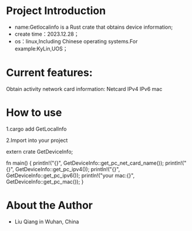 # Project Introduction

* name:Getlocalinfo is a Rust crate that obtains device information;
* create time：2023.12.28；
* os：linux,Including Chinese operating systems.For example:KyLin,UOS；

# Current features:
Obtain activity network card information:
Netcard
IPv4
IPv6
mac

# How to use
1.cargo add GetLocalInfo

2.Import into your project

extern crate GetDeviceInfo;

fn main() {
    println!("{}", GetDeviceInfo::get_pc_net_card_name());
    println!("{}", GetDeviceInfo::get_pc_ipv4());
    println!("{}", GetDeviceInfo::get_pc_ipv6());
    println!("your mac:{}", GetDeviceInfo::get_pc_mac());
}


# About the Author
* Liu Qiang in Wuhan, China
